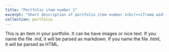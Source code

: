 ```yaml
---
title: "Portfolio item number 1"
excerpt: "Short description of portfolio item number 1<br/><iframe width="500" height="300" src="https://www.youtube.com/embed/EB4B0BfPmok" frameborder="0" allow="autoplay; encrypted-media" allowfullscreen>"
collection: portfolio
---
```


This is an item in your portfolio. It can be have images or nice text. If you name the file .md, it will be parsed as markdown. If you name the file .html, it will be parsed as HTML. 
